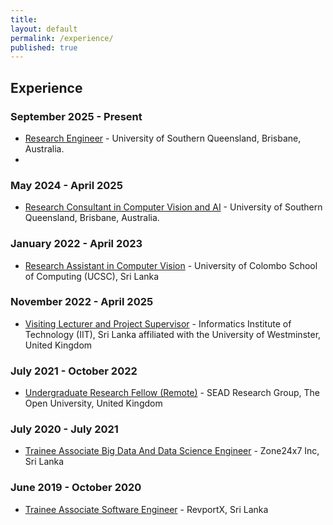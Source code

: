 ```yaml
---
title:
layout: default
permalink: /experience/
published: true
---
```


## Experience
### September 2025 - Present
- [Research Engineer]()  - University of Southern Queensland, Brisbane, Australia.
- 
### May 2024 - April 2025
- [Research Consultant in Computer Vision and AI]()  - University of Southern Queensland, Brisbane, Australia. 

### January 2022 - April 2023
- [Research Assistant in Computer Vision]() - University of Colombo School of Computing (UCSC), Sri Lanka

### November 2022 - April 2025
- [Visiting Lecturer and Project Supervisor]() - Informatics Institute of Technology (IIT), Sri Lanka affiliated with the University of Westminster, United Kingdom
 
### July 2021 - October 2022
- [Undergraduate Research Fellow (Remote)]() - SEAD Research Group, The Open University, United Kingdom


### July 2020 - July 2021
- [Trainee Associate Big Data And Data Science Engineer]() - Zone24x7 Inc, Sri Lanka

### June 2019 - October 2020
- [Trainee Associate Software Engineer]() - RevportX, Sri Lanka
